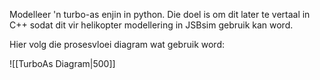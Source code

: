 Modelleer 'n turbo-as enjin in python.  Die doel is om dit later te vertaal in C++ sodat dit vir helikopter modellering in JSBsim gebruik kan word.

Hier volg die prosesvloei diagram wat gebruik word:

![[TurboAs Diagram|500]]

